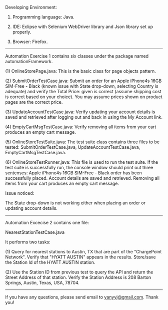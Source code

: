 Developing Environment:

1. Programming language: Java.

2. IDE: Eclipse with Selenium WebDriver library and Json library set up properly.

3. Browser: Firefox.

**************************************************************************************************************************************

Automation Exercise 1 contains six classes under the package named automationFramework.

(1) OnlineStorePage.java:
This is the basic class for page objects pattern.

(2) SubmitOrderTestCase.java:
Submit an order for an Apple iPhone4s 16GB SIM-Free - Black (known issue with State drop-down, selecting Country is adequate) and verify the Total Price: given is correct (assume shipping cost is correct based on your choice). You may assume prices shown on product pages are the correct price. 

(3) UpdateAccountTestCase.java:
Verify updating your account details is saved and retrieved after logging out and back in using the My Account link. 

(4) EmptyCartMsgTestCase.java:
Verify removing all items from your cart produces an empty cart message.

(5) OnlineStoreTestSuite.java:
The test suite class contains three files to be tested: SubmitOrderTestCase.java, UpdateAccountTestCase.java, EmptyCartMsgTestCase.java.

(6) OnlineStoreTestRunner.java:
This file is used to run the test suite. 
If the test suite is successfully run, the console window should print out three sentenses:
Apple iPhone4s 16GB SIM-Free - Black order has been successfully placed.
Account details are saved and retrieved.
Removing all items from your cart produces an empty cart message.

Issue noticed:

The State drop-down is not working either when placing an order or updating account details.

**************************************************************************************************************************************

Automation Excecise 2 contains one file:

NearestStationTestCase.java

It performs two tasks:

(1) Query for nearest stations to Austin, TX that are part of the "ChargePoint Network". Verify that "HYATT AUSTIN" appears in the
results. Store/save the Station Id of the HYATT AUSTIN station.

(2) Use the Station ID from previous test to query the API and return the Street Address of that station. Verify the Station Address is 208 Barton Springs, Austin, Texas, USA, 78704.

**************************************************************************************************************************************

If you have any questions, please send email to yanyyj@gmail.com. Thank you!
